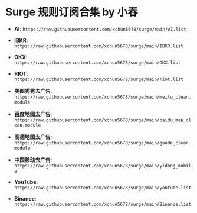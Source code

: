 # Surge 规则订阅合集 by 小春

- **AI**:
  `https://raw.githubusercontent.com/xchun5678/surge/main/AI.list`

- **IBKR**:
  `https://raw.githubusercontent.com/xchun5678/surge/main/IBKR.list`

- **OKX**:
  `https://raw.githubusercontent.com/xchun5678/surge/main/OKX.list`

- **RIOT**:
  `https://raw.githubusercontent.com/xchun5678/surge/main/riot.list`

- **美图秀秀去广告**:
  `https://raw.githubusercontent.com/xchun5678/surge/main/meitu_clean.module`

- **百度地图去广告**:
  `https://raw.githubusercontent.com/xchun5678/surge/main/baidu_map_clean.module`

- **高德地图去广告**:
  `https://raw.githubusercontent.com/xchun5678/surge/main/gaode_clean.module`

- **中国移动去广告**:
  `https://raw.githubusercontent.com/xchun5678/surge/main/yidong_mobile`

- **YouTube**:
  `https://raw.githubusercontent.com/xchun5678/surge/main/youtube.list`

- **Binance**:
  `https://raw.githubusercontent.com/xchun5678/surge/main/Binance.list`
